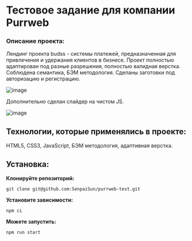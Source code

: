 # Тестовое задание для компании Purrweb
### Описание проекта:
Лендинг проекта budss - системы платежей, предназначенная для привлечения и удержания клиентов в бизнесе. Проект полностью адаптирован под разные разрешения, полностью валидная верстка. Соблюдена семантика, БЭМ методология. Сделаны заготовки под авторизацию и регистрацию.

![image](https://github.com/SenpaiSun/purrweb-test/assets/100027896/462b1d43-f612-401e-8266-a10ae82b4c87)


Дополнительно сделан слайдер на чистом JS.

![image](https://github.com/SenpaiSun/purrweb-test/assets/100027896/9c1985ca-2080-4df8-8429-ed0ed977a942)

## Технологии, которые применялись в проекте:
HTML5, CSS3, JavaScript, БЭМ методология, адаптивная верстка.

## Установка:

**Клонируйте репозиторий:**

`git clone git@github.com:SenpaiSun/purrweb-test.git`

**Установите зависимости:**

`npm ci`

**Можете запустить:**

`npm run start`
